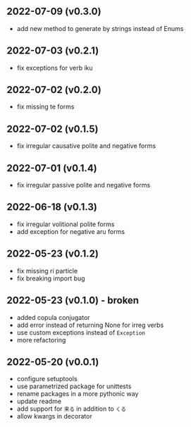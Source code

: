 ## 2022-07-09 (v0.3.0)
- add new method to generate by strings instead of Enums

## 2022-07-03 (v0.2.1)
- fix exceptions for verb iku

## 2022-07-02 (v0.2.0)
- fix missing te forms

## 2022-07-02 (v0.1.5)
- fix irregular causative polite and negative forms

## 2022-07-01 (v0.1.4)
- fix irregular passive polite and negative forms

## 2022-06-18 (v0.1.3)
- fix irregular volitional polite forms
- add exception for negative aru forms

## 2022-05-23 (v0.1.2)
- fix missing ri particle
- fix breaking import bug

## 2022-05-23 (v0.1.0) - broken
- added copula conjugator
- add error instead of returning None for irreg verbs
- use custom exceptions instead of `Exception`
- more refactoring

## 2022-05-20 (v0.0.1)
- configure setuptools
- use parametrized package for unittests
- rename packages in a more pythonic way
- update readme
- add support for `来る` in addition to `くる`
- allow kwargs in decorator